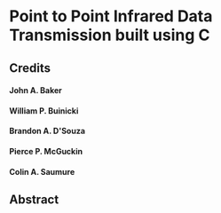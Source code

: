 # Point to Point Infrared Data Transmission built using C
## Credits
#### John A. Baker
#### William P. Buinicki
#### Brandon A. D'Souza
#### Pierce P. McGuckin
#### Colin A. Saumure

## Abstract
